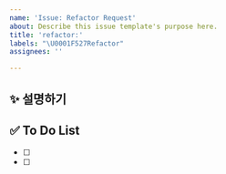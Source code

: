 ```yaml
---
name: 'Issue: Refactor Request'
about: Describe this issue template's purpose here.
title: 'refactor:'
labels: "\U0001F527Refactor"
assignees: ''

---
```


## ✨ 설명하기

## ✅ To Do List

- [ ] 
- [ ]
